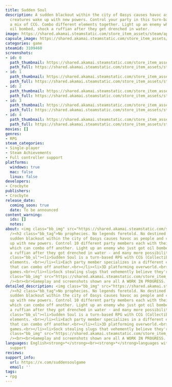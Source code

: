 ```yaml
---
title: Sudden Soul
description: A sudden blackout within the city of Oasys causes havoc as people and
  creatures wake up with new powers. Control your party in this turn-based RPG with
  a mix of CCG. Combo different elements together. Light up an enemy who just got
  oil bombed, shock a ruffian after they get drenched in water.
image: https://shared.akamai.steamstatic.com/store_item_assets/steam/apps/3109460/header.jpg?t=1732154287
capsule_image: https://shared.akamai.steamstatic.com/store_item_assets/steam/apps/3109460/capsule_231x87.jpg?t=1732154287
categories: game
steamid: 3109460
screenshots:
- id: 0
  path_thumbnail: https://shared.akamai.steamstatic.com/store_item_assets/steam/apps/3109460/ss_bac3ac7b698efd320ae1d6ffb526979a4e3be538.600x338.jpg?t=1732154287
  path_full: https://shared.akamai.steamstatic.com/store_item_assets/steam/apps/3109460/ss_bac3ac7b698efd320ae1d6ffb526979a4e3be538.1920x1080.jpg?t=1732154287
- id: 1
  path_thumbnail: https://shared.akamai.steamstatic.com/store_item_assets/steam/apps/3109460/ss_9bf7a59bdffa1c473a527a390c89a27c275c2430.600x338.jpg?t=1732154287
  path_full: https://shared.akamai.steamstatic.com/store_item_assets/steam/apps/3109460/ss_9bf7a59bdffa1c473a527a390c89a27c275c2430.1920x1080.jpg?t=1732154287
- id: 2
  path_thumbnail: https://shared.akamai.steamstatic.com/store_item_assets/steam/apps/3109460/ss_dba807ba1b715a44ef0b288eaaaf4117f037326c.600x338.jpg?t=1732154287
  path_full: https://shared.akamai.steamstatic.com/store_item_assets/steam/apps/3109460/ss_dba807ba1b715a44ef0b288eaaaf4117f037326c.1920x1080.jpg?t=1732154287
- id: 3
  path_thumbnail: https://shared.akamai.steamstatic.com/store_item_assets/steam/apps/3109460/ss_80c976328cd0370f274dd9ad2268b1f974eb313e.600x338.jpg?t=1732154287
  path_full: https://shared.akamai.steamstatic.com/store_item_assets/steam/apps/3109460/ss_80c976328cd0370f274dd9ad2268b1f974eb313e.1920x1080.jpg?t=1732154287
- id: 4
  path_thumbnail: https://shared.akamai.steamstatic.com/store_item_assets/steam/apps/3109460/ss_1dd38779d791794cd3d39a5a7507075180ce209b.600x338.jpg?t=1732154287
  path_full: https://shared.akamai.steamstatic.com/store_item_assets/steam/apps/3109460/ss_1dd38779d791794cd3d39a5a7507075180ce209b.1920x1080.jpg?t=1732154287
movies: []
genres:
- RPG
steam_categories:
- Single-player
- Steam Achievements
- Full controller support
platforms:
  windows: true
  mac: false
  linux: false
developers:
- Crocbyte
publishers:
- Crocbyte
release_date:
  coming_soon: true
  date: To be announced
content_warning:
  ids: []
  notes:
about: <img class="bb_img" src="https://shared.akamai.steamstatic.com/store_item_assets/steam/apps/3109460/extras/suds_banner.png?t=1732154287"
  /><h2 class="bb_tag">No prophecies. No legends foretold. No destined hero.</h2><br>A
  sudden blackout within the city of Oasys causes havoc as people and creatures wake
  up with new powers. Control 10 different party members each with their own element
  which can combo off another. Light up an enemy who just got oil bombed, electrocute
  a ruffian after they got drenched in water - and many more possibilities.<br><br><ul
  class="bb_ul"><li>Sudden Soul is a turn-based RPG with CCG (Collectible Card Game)
  elements. <br></li><li>Each party member specializes in a different elemental power
  that can combo off another.<br></li><li>3D platforming overworld.<br></li><li>Mini
  games.<br></li><li>Sock stealing slugs that vehemently believe they're snails.</li></ul><br><img
  class="bb_img" src="https://shared.akamai.steamstatic.com/store_item_assets/steam/apps/3109460/extras/animated_suds_logo.gif?t=1732154287"
  /><br><br>Gameplay and screenshots shown are all A WORK IN PROGRESS.
detailed_description: <img class="bb_img" src="https://shared.akamai.steamstatic.com/store_item_assets/steam/apps/3109460/extras/suds_banner.png?t=1732154287"
  /><h2 class="bb_tag">No prophecies. No legends foretold. No destined hero.</h2><br>A
  sudden blackout within the city of Oasys causes havoc as people and creatures wake
  up with new powers. Control 10 different party members each with their own element
  which can combo off another. Light up an enemy who just got oil bombed, electrocute
  a ruffian after they got drenched in water - and many more possibilities.<br><br><ul
  class="bb_ul"><li>Sudden Soul is a turn-based RPG with CCG (Collectible Card Game)
  elements. <br></li><li>Each party member specializes in a different elemental power
  that can combo off another.<br></li><li>3D platforming overworld.<br></li><li>Mini
  games.<br></li><li>Sock stealing slugs that vehemently believe they're snails.</li></ul><br><img
  class="bb_img" src="https://shared.akamai.steamstatic.com/store_item_assets/steam/apps/3109460/extras/animated_suds_logo.gif?t=1732154287"
  /><br><br>Gameplay and screenshots shown are all A WORK IN PROGRESS.
languages: English<strong>*</strong><br><strong>*</strong>languages with full audio
  support
reviews:
support_info:
  url: https://x.com/suddensoulgame
  email: ''
tags:
- rpg
---
```


